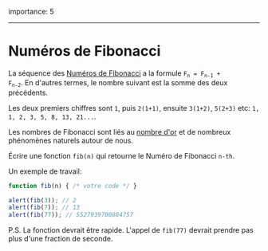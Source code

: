 importance: 5

---

# Numéros de Fibonacci

La séquence des [Numéros de Fibonacci](https://fr.wikipedia.org/wiki/Nombre_de_Fibonacci) a la formule <code>F<sub>n</sub> = F<sub>n-1</sub> + F<sub>n-2</sub></code>.
En d'autres termes, le nombre suivant est la somme des deux précédents.

Les deux premiers chiffres sont `1`, puis `2(1+1)`, ensuite `3(1+2)`, `5(2+3)` etc: `1, 1, 2, 3, 5, 8, 13, 21...`.

Les nombres de Fibonacci sont liés au [nombre d'or](https://fr.wikipedia.org/wiki/Nombre_d%27or) et de nombreux phénomènes naturels autour de nous.

Écrire une fonction `fib(n)` qui retourne le Numéro de Fibonacci `n-th`.

Un exemple de travail:

```js
function fib(n) { /* votre code */ }

alert(fib(3)); // 2
alert(fib(7)); // 13
alert(fib(77)); // 5527939700884757
```

P.S.
La fonction devrait être rapide.
L'appel de `fib(77)` devrait prendre pas plus d'une fraction de seconde.

